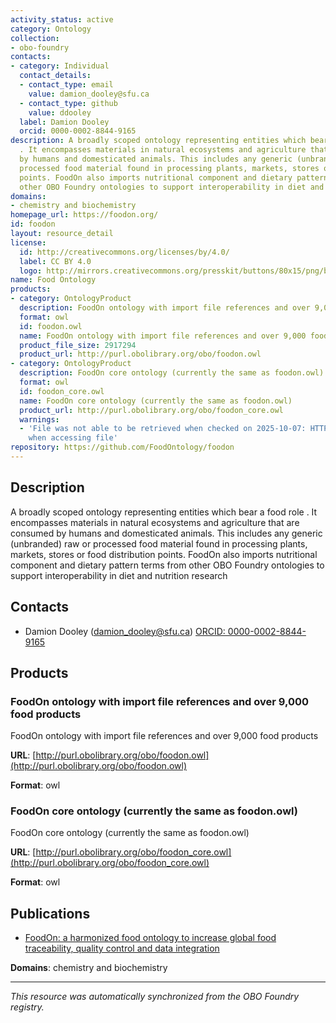 ```yaml
---
activity_status: active
category: Ontology
collection:
- obo-foundry
contacts:
- category: Individual
  contact_details:
  - contact_type: email
    value: damion_dooley@sfu.ca
  - contact_type: github
    value: ddooley
  label: Damion Dooley
  orcid: 0000-0002-8844-9165
description: A broadly scoped ontology representing entities which bear a  food role
  . It encompasses materials in natural ecosystems and agriculture that are consumed
  by humans and domesticated animals. This includes any generic (unbranded) raw or
  processed food material found in processing plants, markets, stores or food distribution
  points. FoodOn also imports nutritional component and dietary pattern terms from
  other OBO Foundry ontologies to support interoperability in diet and nutrition research
domains:
- chemistry and biochemistry
homepage_url: https://foodon.org/
id: foodon
layout: resource_detail
license:
  id: http://creativecommons.org/licenses/by/4.0/
  label: CC BY 4.0
  logo: http://mirrors.creativecommons.org/presskit/buttons/80x15/png/by.png
name: Food Ontology
products:
- category: OntologyProduct
  description: FoodOn ontology with import file references and over 9,000 food products
  format: owl
  id: foodon.owl
  name: FoodOn ontology with import file references and over 9,000 food products
  product_file_size: 2917294
  product_url: http://purl.obolibrary.org/obo/foodon.owl
- category: OntologyProduct
  description: FoodOn core ontology (currently the same as foodon.owl)
  format: owl
  id: foodon_core.owl
  name: FoodOn core ontology (currently the same as foodon.owl)
  product_url: http://purl.obolibrary.org/obo/foodon_core.owl
  warnings:
  - 'File was not able to be retrieved when checked on 2025-10-07: HTTP 404 error
    when accessing file'
repository: https://github.com/FoodOntology/foodon
---
```

## Description

A broadly scoped ontology representing entities which bear a  food role . It encompasses materials in natural ecosystems and agriculture that are consumed by humans and domesticated animals. This includes any generic (unbranded) raw or processed food material found in processing plants, markets, stores or food distribution points. FoodOn also imports nutritional component and dietary pattern terms from other OBO Foundry ontologies to support interoperability in diet and nutrition research

## Contacts

- Damion Dooley (damion_dooley@sfu.ca) [ORCID: 0000-0002-8844-9165](https://orcid.org/0000-0002-8844-9165)

## Products

### FoodOn ontology with import file references and over 9,000 food products

FoodOn ontology with import file references and over 9,000 food products

**URL**: [http://purl.obolibrary.org/obo/foodon.owl](http://purl.obolibrary.org/obo/foodon.owl)

**Format**: owl

### FoodOn core ontology (currently the same as foodon.owl)

FoodOn core ontology (currently the same as foodon.owl)

**URL**: [http://purl.obolibrary.org/obo/foodon_core.owl](http://purl.obolibrary.org/obo/foodon_core.owl)

**Format**: owl

## Publications

- [FoodOn: a harmonized food ontology to increase global food traceability, quality control and data integration](https://www.ncbi.nlm.nih.gov/pubmed/31304272)

**Domains**: chemistry and biochemistry

---

*This resource was automatically synchronized from the OBO Foundry registry.*